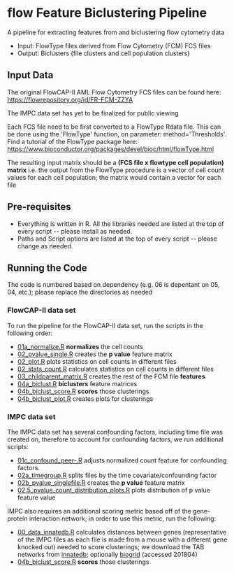 # flow Feature Biclustering Pipeline
A pipeline for extracting features from and biclustering flow cytometry data


- Input: FlowType files derived from Flow Cytometry (FCM) FCS files
- Output: Biclusters (file clusters and cell population clusters)

## Input Data
The original FlowCAP-II AML Flow Cytometry FCS files can be found here: https://flowrepository.org/id/FR-FCM-ZZYA

The IMPC data set has yet to be finalized for public viewing

Each FCS file need to be first converted to a FlowType Rdata file. This can be done using the 'FlowType' function, on parameter: method='Thresholds'. Find a tutorial of the FlowType package here: https://www.bioconductor.org/packages/devel/bioc/html/flowType.html

The resulting input matrix should be a **(FCS file x flowtype cell population) matrix** i.e. the output from the FlowType procedure is a vector of cell count values for each cell population; the matrix would contain a vector for each file


## Pre-requisites

- Everything is written in R. All the libraries needed are listed at the top of every script -- please install as needed.
- Paths and Script options are listed at the top of every script -- please change as needed.

## Running the Code
The code is numbered based on dependency (e.g. 06 is depentant on 05, 04, etc.); please replace the directories as needed

### FlowCAP-II data set
To run the pipeline for the FlowCAP-II data set, run the scripts in the following order:
-	[01a_normalize.R](flowCAP-II/01a_normalize.R) **normalizes** the cell counts
- [02_pvalue_single.R](flowCAP-II/02_pvalue_single.R) creates the **p value** feature matrix
-	[02_plot.R](flowCAP-II/02_plot.R) plots statistics on cell counts in different files
-	[02_stats_count.R](flowCAP-II/02_stats_count.R) calculates statistics on cell counts in different files
-	[03_childparent_matrix.R](flowCAP-II/03_childparent_matrix.R) creates the rest of the FCM file **features**
-	[04a_biclust.R](flowCAP-II/04a_biclust.R) **biclusters** feature matrices
- [04b_biclust_score.R](flowCAP-II/04b_biclust_score.R) **scores** those clusterings
-	[04b_biclust_plot.R](flowCAP-II/04b_biclust_plot.R) creates plots for clusterings

### IMPC data set
The IMPC data set has several confounding factors, including time file was created on, therefore to account for confounding factors, we run additional scripts:
- [01c_confound_peer-.R](IMPC/01c_confound_peer-.R) adjusts normalized count feature for confounding factors.
- [02a_timegroup.R](IMPC/02a_timegroup.R) splits files by the time covariate/confounding factor
- [02b_pvalue_singlefile.R](IMPC/02b_pvalue_singlefile.R) creates the **p value** feature matrix
- [02.5_pvalue_count_distribution_plots.R](IMPC/02.5_pvalue_count_distribution_plots.R) plots distribution of p value feature value

IMPC also requires an additional scoring metric based off of the gene-protein interaction  network; in order to use this metric, run the following:
- [00_data_innatedb.R](00_data_innatedb.R) calculates distances between genes (representative of the IMPC files as each file is made from a mouse with a different gene knocked out) needed to score clusterings; we download the TAB networks from [innatedb](http://www.innatedb.ca/redirect.do?go=downloadCurated); optionally [biogrid](https://downloads.thebiogrid.org/BioGRID) (accessed 201804)
- [04b_biclust_score.R](IMPC/04b_biclust_score.R) **scores** those clusterings


